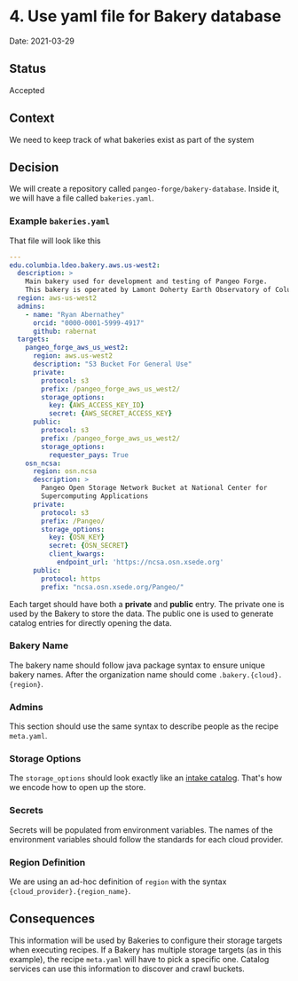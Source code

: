 # 4. Use yaml file for Bakery database

Date: 2021-03-29

## Status

Accepted

## Context

We need to keep track of what bakeries exist as part of the system

## Decision

We will create a repository called `pangeo-forge/bakery-database`.
Inside it, we will have a file called `bakeries.yaml`.

### Example `bakeries.yaml`

That file will look like this

```yaml
---
edu.columbia.ldeo.bakery.aws.us-west2:
  description: >
    Main bakery used for development and testing of Pangeo Forge.
    This bakery is operated by Lamont Doherty Earth Observatory of Columbia University.
  region: aws-us-west2
  admins:
    - name: "Ryan Abernathey"
      orcid: "0000-0001-5999-4917"
      github: rabernat
  targets:
    pangeo_forge_aws_us_west2:
      region: aws.us-west2
      description: "S3 Bucket For General Use"
      private:
        protocol: s3
        prefix: /pangeo_forge_aws_us_west2/
        storage_options:
          key: {AWS_ACCESS_KEY_ID}
          secret: {AWS_SECRET_ACCESS_KEY}
      public:
        protocol: s3
        prefix: /pangeo_forge_aws_us_west2/
        storage_options:
          requester_pays: True
    osn_ncsa:
      region: osn.ncsa
      description: >
        Pangeo Open Storage Network Bucket at National Center for
        Supercomputing Applications
      private:
        protocol: s3
        prefix: /Pangeo/
        storage_options:
          key: {OSN_KEY}
          secret: {OSN_SECRET}
          client_kwargs:
            endpoint_url: 'https://ncsa.osn.xsede.org'
      public:
        protocol: https
        prefix: "ncsa.osn.xsede.org/Pangeo/"
```

Each target should have both a **private** and **public** entry.
The private one is used by the Bakery to store the data.
The public one is used to generate catalog entries for directly opening the data.

### Bakery Name

The bakery name should follow java package syntax to ensure unique bakery names. After the organization name
should come `.bakery.{cloud}.{region}`.

### Admins

This section should use the same syntax to describe people as the recipe `meta.yaml`.

### Storage Options

The `storage_options` should look exactly like an [intake catalog](https://intake.readthedocs.io/en/latest/catalog.html#remote-access).
That's how we encode how to open up the store.

### Secrets

Secrets will be populated from environment variables. The names of the environment variables should follow the standards for each cloud provider.

### Region Definition

We are using an ad-hoc definition of `region` with the syntax `{cloud_provider}.{region_name}`. 

## Consequences

This information will be used by Bakeries to configure their storage targets when executing recipes.
If a Bakery has multiple storage targets (as in this example), the recipe `meta.yaml` will have to pick a specific one.
Catalog services can use this information to discover and crawl buckets.
